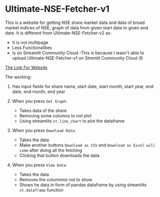 # Ultimate-NSE-Fetcher-v1
This is a website for getting NSE share market data and data of broad market indices of NSE, graph of data from given start date to given end date. It is different from Ultimate-NSE-Fetcher-v2 as:
- It is not multipage
- Less Functionalities
- Is on Streamlit Community Cloud
  -This is because I wasn't able to upload Ultimate-NSE-Fetcher-v1 on Stremlit Community Cloud :disappointed:

[The Link For Website](https://ultimate-nse-fetcher.streamlit.app/)

The working:
1. Has input fields for share name, start date, start month, start year, end date, end month, end year

2. When you press `Get Graph`:
   - Takes data of the share
   - Removing some columns to not plot
   - Using streamlits `st.line_chart` to plot the dataframe
     
3. When you press `Download Data`:
   - Takes the data
   - Make another buttons `Download as CSV` and `Download as Excel will come` after doing all the fetching
   - Clicking that button downloads the data
  
4. When you press `View Data`:
   - Takes the data
   - Removes the colummns not to show
   - Shows he data in form of pandas dataframe by using streamlits `st.dataframe` function
